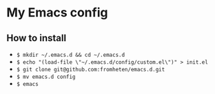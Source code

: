 # My Emacs config

## How to install
* `$ mkdir ~/.emacs.d && cd ~/.emacs.d`
* `$ echo "(load-file \"~/.emacs.d/config/custom.el\")" > init.el`
* `$ git clone git@github.com:fromheten/emacs.d.git`
* `$ mv emacs.d config`
* `$ emacs`
